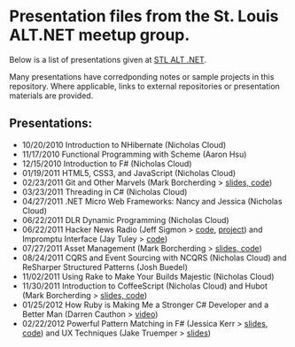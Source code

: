 # Presentation files from the St. Louis ALT.NET meetup group. #

Below is a list of presentations given at [STL ALT .NET](http://www.meetup.com/stlaltdotnet).

Many presentations have corredponding notes or sample projects in this repository.  Where applicable, links to external repositories or presentation materials are provided.

## Presentations: ##

- 10/20/2010 Introduction to NHibernate (Nicholas Cloud)
- 11/17/2010 Functional Programming with Scheme (Aaron Hsu)
- 12/15/2010 Introduction to F# (Nicholas Cloud)
- 01/19/2011 HTML5, CSS3, and JavaScript (Nicholas Cloud)
- 02/23/2011 Git and Other Marvels (Mark Borcherding > [slides, code](https://github.com/MarkBorcherding/altnet-stl-git-presentation))
- 03/23/2011 Threading in C# (Nicholas Cloud)
- 04/27/2011 .NET Micro Web Frameworks: Nancy and Jessica (Nicholas Cloud)
- 06/22/2011 DLR Dynamic Programming (Nicholas Cloud)
- 06/22/2011 Hacker News Radio (Jeff Sigmon > [code](https://github.com/jeffsigmon/hackernewsradio), [project](http://hackernewsradio.com/)) and Impromptu Interface (Jay Tuley > [code](http://code.google.com/p/impromptu-interface/))
- 07/27/2011 Asset Management (Mark Borcherding > [slides, code](https://github.com/MarkBorcherding/altnet-stl-assets-presentation))
- 08/24/2011 CQRS and Event Sourcing with NCQRS (Nicholas Cloud) and ReSharper Structured Patterns (Josh Buedel)
- 11/02/2011 Using Rake to Make Your Builds Majestic (Nicholas Cloud)
- 11/30/2011 Introduction to CoffeeScript (Nicholas Cloud) and Hubot (Mark Borcherding > [slides, code](https://github.com/MarkBorcherding/altnet-stl-hubot-presentation))
- 01/25/2012 How Ruby is Making Me a Stronger C# Developer and a Better Man (Darren Cauthon > [video](http://vimeo.com/25755615))
- 02/22/2012 Powerful Pattern Matching in F# (Jessica Kerr > [slides](http://prezi.com/eyeopqpkcw5s/powerful-pattern-matching-in-f/), [code](https://github.com/jessitron/FSharpPatternMatchingExamples)) and UX Techniques (Jake Truemper > [slides](http://www.slideshare.net/jtruemper/ux-techniques-11978384))